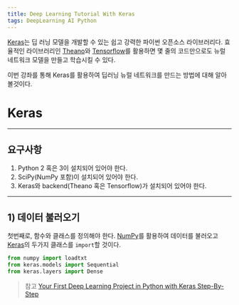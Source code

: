 ```yaml
---
title: Deep Learning Tutorial With Keras
tags: DeepLearning AI Python
---
```


[Keras](https://keras.io/)는 딥 러닝 모델을 개발할 수 있는 쉽고 강력한 파이썬 오픈소스 라이브러리다. 효율적인 라이브러리인 [Theano](https://machinelearningmastery.com/introduction-python-deep-learning-library-theano/)와 [Tensorflow](https://machinelearningmastery.com/introduction-python-deep-learning-library-tensorflow/)를 활용하면 몇 줄의 코드만으로도 뉴럴 네트워크 모델을 만들고 학습시킬 수 있다.

이번 강좌를 통해 Keras를 활용하여 딥러닝 뉴럴 네트워크를 만드는 방법에 대해 알아볼것이다.

<!--more-->
# Keras

---
## 요구사항
1. Python 2 혹은 3이 설치되어 있어야 한다.
2. SciPy(NumPy 포함)이 설치되어 있어야 한다.
3. Keras와 backend(Theano 혹은 Tensorflow)가 설치되어 있어야 한다.

---
## 1) 데이터 불러오기
첫번째로, 함수와 클래스를 정의해야 한다. [NumPy](https://www.numpy.org/)를 활용하여 데이터를 불러오고 [Keras](https://keras.io/)의 두가지 클래스를 `import`할 것이다.

```python
from numpy import loadtxt
from keras.models import Sequential
from keras.layers import Dense
```


> 참고 [Your First Deep Learning Project in Python with Keras Step-By-Step](https://machinelearningmastery.com/tutorial-first-neural-network-python-keras/)